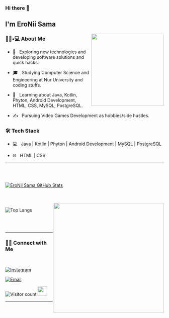 ### Hi there 👋<h2> I'm EroNii Sama</h2>

<img align='right' src="https://media.giphy.com/media/M9gbBd9nbDrOTu1Mqx/giphy.gif" width="230">

<h3> 👨🏻•💻 About Me </h3>



- 🤔 &nbsp; Exploring new technologies and developing software solutions and quick hacks.

- 🎓 &nbsp; Studying Computer Science and Engineering at Nur University and coding stuffs.

- 🌱 &nbsp; Learning about Java, Kotlin, Phyton, Android Development, HTML, CSS, MySQL, PostgreSQL.

- ✍️ &nbsp; Pursuing Video Games Development as hobbies/side hustles.



<h3>🛠 Tech Stack</h3>



- 💻 &nbsp; Java | Kotlin | Phyton | Android Development | MySQL | PostgreSQL

- 🌐 &nbsp; HTML | CSS

<!--

- 🛢 &nbsp; MySQL | MongoDB

- 🔧 &nbsp; Git | Markdown | Selenium | Tidyverse

- 🖥 &nbsp; Illustrator| Photoshop | InDesign

-->


<hr>



<br/><br/>

[![EroNii Sama GitHub Stats](https://github-readme-stats.vercel.app/api?username=EroNii-Sama&show_icons=true)](https://github.com/EroNii-Sama)

<br/>

<br/>

<img src="https://media.giphy.com/media/FoVzfcqCDSb7zCynOp/giphy.gif?cid=790b7611d32d7b7bcedcc339f78c67c8117aef3f57cc0e0f&rid=giphy.gif&ct=g" width="350" align='right'>

![Top Langs](https://github-readme-stats.vercel.app/api/top-langs/?username=EroNii-Sama&show_icons=true)

<br><br>



<hr>



<h3> 🤝🏻 Connect with Me </h3>

<br>



<p align="center">



<a href="https://www.instagram.com/eronii_sama/"><img alt="Instagram" src="https://img.shields.io/badge/Instagram-EroNii Sama-black?style=flat-square&logo=instagram"></a>

<a href="mailto:matias.montano.prado@gmail.com"><img alt="Email" src="https://img.shields.io/badge/Email-matias.montano.prado@gmail.com-blue?style=flat-square&logo=gmail"></a>

</p>





![Visitor count](https://visitor-badge.laobi.icu/badge?page_id=sEroNii-Sama.EroNii-Sama)   <img src="https://media.giphy.com/media/dxn6fRlTIShoeBr69N/giphy.gif" width="30">





<hr>

